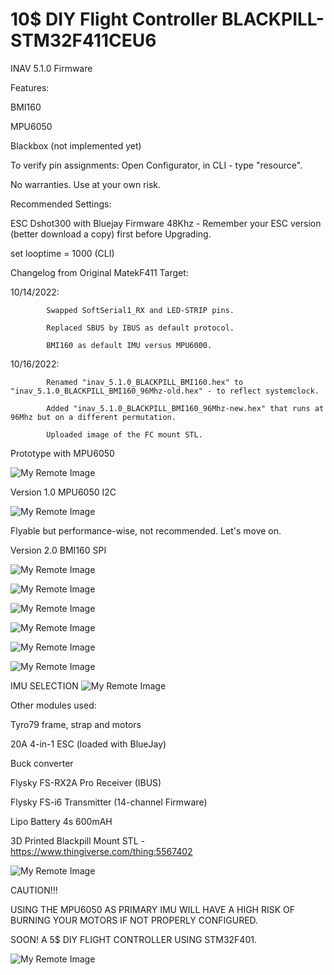 # 10$ DIY Flight Controller BLACKPILL-STM32F411CEU6

INAV 5.1.0 Firmware

Features:

BMI160

MPU6050

Blackbox (not implemented yet)


To verify pin assignments: Open Configurator, in CLI - type "resource". 

No warranties. Use at your own risk.

Recommended Settings:

ESC Dshot300 with Bluejay Firmware 48Khz - Remember your ESC version (better download a copy) first before Upgrading.

set looptime = 1000 (CLI)


Changelog from Original MatekF411 Target:

10/14/2022:

            Swapped SoftSerial1_RX and LED-STRIP pins.

            Replaced SBUS by IBUS as default protocol.

            BMI160 as default IMU versus MPU6000.
            
10/16/2022:

            Renamed "inav_5.1.0_BLACKPILL_BMI160.hex" to "inav_5.1.0_BLACKPILL_BMI160_96Mhz-old.hex" - to reflect systemclock.
            
            Added "inav_5.1.0_BLACKPILL_BMI160_96Mhz-new.hex" that runs at 96Mhz but on a different permutation.
            
            Uploaded image of the FC mount STL.
            


Prototype with MPU6050

![My Remote Image](https://github.com/EonClaw/10Dollar-Flight-Controller-STM32F411CEU6/blob/main/images/20221008_022133.jpg?dl=0)


Version 1.0 MPU6050 I2C

![My Remote Image](https://github.com/EonClaw/10Dollar-Flight-Controller-STM32F411CEU6/blob/main/images/20221010_202114.jpg?dl=0)

Flyable but performance-wise, not recommended. Let's move on.

Version 2.0 BMI160 SPI

![My Remote Image](https://github.com/EonClaw/10Dollar-Flight-Controller-STM32F411CEU6/blob/main/images/20221014_203524-ed.jpg?dl=0)

![My Remote Image](https://github.com/EonClaw/10Dollar-Flight-Controller-STM32F411CEU6/blob/main/images/20221015_083626.jpg?dl=0)

![My Remote Image](https://github.com/EonClaw/10Dollar-Flight-Controller-STM32F411CEU6/blob/main/images/20221015_083644.jpg?dl=0)

![My Remote Image](https://github.com/EonClaw/10Dollar-Flight-Controller-STM32F411CEU6/blob/main/images/20221015_083927.jpg?dl=0)

![My Remote Image](https://github.com/EonClaw/10Dollar-Flight-Controller-STM32F411CEU6/blob/main/images/20221011_154746-ed.jpg?dl=0)

![My Remote Image](https://github.com/EonClaw/10Dollar-Flight-Controller-STM32F411CEU6/blob/main/images/blackpill-fc-pinout-sd-50.png?dl=0)


IMU SELECTION
![My Remote Image](https://github.com/EonClaw/10Dollar-Flight-Controller-STM32F411CEU6/blob/main/IMPORTANT!!!.png?dl=0)

Other modules used:

Tyro79 frame, strap and motors

20A 4-in-1 ESC (loaded with BlueJay)

Buck converter

Flysky FS-RX2A Pro Receiver (IBUS)

Flysky FS-i6 Transmitter (14-channel Firmware)

Lipo Battery 4s 600mAH

3D Printed Blackpill Mount STL - https://www.thingiverse.com/thing:5567402

![My Remote Image](https://github.com/EonClaw/10Dollar-Flight-Controller-STM32F411CEU6/blob/main/images/blkpil-05-50.png?dl=0)


CAUTION!!!

USING THE MPU6050 AS PRIMARY IMU WILL HAVE A HIGH RISK OF BURNING YOUR MOTORS IF NOT PROPERLY CONFIGURED.




SOON! A 5$ DIY FLIGHT CONTROLLER USING STM32F401.



![My Remote Image](https://github.com/EonClaw/10Dollar-Flight-Controller-STM32F411CEU6/blob/main/images/cc.png?dl=0)
